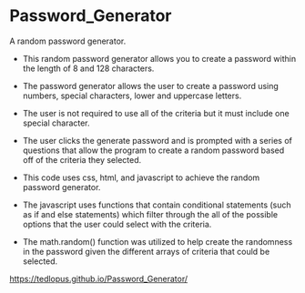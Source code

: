 # Password_Generator
A random password generator.

- This random password generator allows you to create a password within the length of 8 and 128 characters.

- The password generator allows the user to create a password using numbers, special characters, lower and uppercase letters.

- The user is not required to use all of the criteria but it must include one special character.

- The user clicks the generate password and is prompted with a series of questions that allow the program to create a random password based off of the criteria they selected.

- This code uses css, html, and javascript to achieve the random password generator.

- The javascript uses functions that contain conditional statements (such as if and else statements) which filter through the all of the possible options that the user could select with the criteria.

- The math.random() function was utilized to help create the randomness in the password given the different arrays of criteria that could be selected.

https://tedlopus.github.io/Password_Generator/

